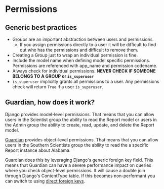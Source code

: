 # Permissions

## Generic best practices

- Groups are an important abstraction between users and permissions.
  - If you assign permissions directly to a user it will be difficult to find out who has the permissions and difficult to remove them.
- Creating a Group just to wrap an individual permission is fine.
- Include the model name when defining model specific permissions. Permissions are referenced with app_name and permission codename.
- Always check for individual permissions. **NEVER CHECK IF SOMEONE BELONGS TO A GROUP or `is_superuser`**
- `is_superuser` implicitly grants all permissions to a user. Any permissions check will return `True` if a user `is_superuser`.


## Guardian, how does it work?

Django provides model-level permissions. That means that you can allow users in the Scientist group the ability to read the Report model or users in the Admin group the ability to create, read, update, and delete the Report model.

[Guardian](https://django-guardian.readthedocs.io/en/stable/) provides object-level permissions. That means that you can allow users in the Southern Scientists group the ability to read the a specific Report instance about Alabama.

Guardian does this by leveraging Django's generic foreign key field. This means that Guardian can have a severe performance impact on queries where you check object-level permissions. It will cause a double join through Django's ContentType table. If this becomes non-performant you can switch to using [direct foreign keys](https://django-guardian.readthedocs.io/en/stable/userguide/performance.html#direct-foreign-keys).

